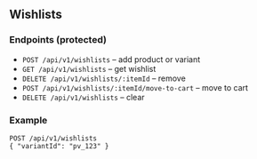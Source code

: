 ## Wishlists

### Endpoints (protected)
- `POST /api/v1/wishlists` – add product or variant
- `GET /api/v1/wishlists` – get wishlist
- `DELETE /api/v1/wishlists/:itemId` – remove
- `POST /api/v1/wishlists/:itemId/move-to-cart` – move to cart
- `DELETE /api/v1/wishlists` – clear

### Example
```
POST /api/v1/wishlists
{ "variantId": "pv_123" }
```


